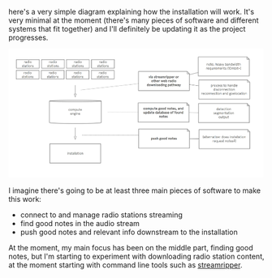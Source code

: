 here's a very simple diagram explaining how the installation will work.  It's very minimal at the moment (there's many pieces of software and different systems that fit together) and I'll definitely be updating it as the project progresses. 

![image](../project_images/postImages/diagram.png)

I imagine there's going to be at least three main pieces of software to make this work: 

* connect to and manage radio stations streaming
* find good notes in the audio stream
* push good notes and relevant info downstream to the installation

At the moment, my main focus has been on the middle part, finding good notes, but I'm starting to experiment with downloading radio station content, at the moment starting with command line tools such as [streamripper](http://streamripper.sourceforge.net/). 
